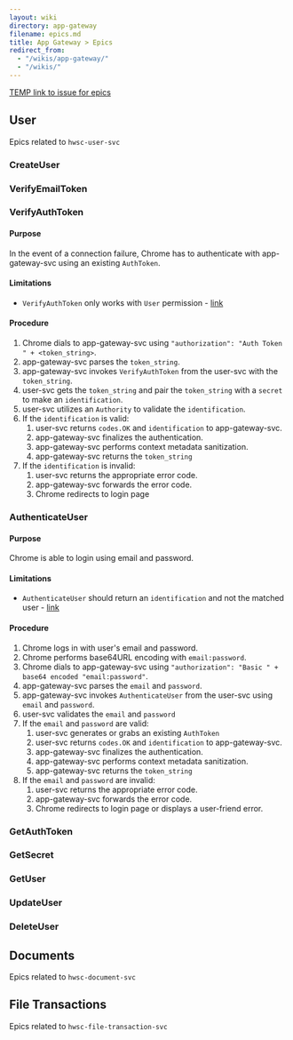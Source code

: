 ```yaml
---
layout: wiki
directory: app-gateway
filename: epics.md
title: App Gateway > Epics
redirect_from:
  - "/wikis/app-gateway/"
  - "/wikis/"
---
```


[TEMP link to issue for epics](https://github.com/hwsc-org/hwsc-org.github.io/issues/1)

## User
Epics related to `hwsc-user-svc`

### CreateUser


### VerifyEmailToken

### VerifyAuthToken
#### Purpose
In the event of a connection failure, Chrome has to authenticate with app-gateway-svc using an existing `AuthToken`.
#### Limitations
- `VerifyAuthToken` only works with `User` permission - [link](https://github.com/hwsc-org/hwsc-user-svc/issues/111)

#### Procedure
1. Chrome dials to app-gateway-svc using `"authorization": "Auth Token " + <token_string>`.
2. app-gateway-svc parses the `token_string`.
3. app-gateway-svc invokes `VerifyAuthToken` from the user-svc with the `token_string`.
4. user-svc gets the `token_string` and pair the `token_string` with a `secret` to make an `identification`.
5. user-svc utilizes an `Authority` to validate the `identification`.
6. If the `identification` is valid: 
    1. user-svc returns `codes.OK` and `identification` to app-gateway-svc.
    2. app-gateway-svc finalizes the authentication.
    3. app-gateway-svc performs context metadata sanitization.
    4. app-gateway-svc returns the `token_string`
7. If the `identification` is invalid: 
    1. user-svc returns the appropriate error code.
    2. app-gateway-svc forwards the error code.
    3. Chrome redirects to login page

### AuthenticateUser
#### Purpose
Chrome is able to login using email and password.
#### Limitations
- `AuthenticateUser` should return an `identification` and not the matched user - [link](https://github.com/hwsc-org/hwsc-user-svc/issues/112)

#### Procedure
1. Chrome logs in with user's email and password.
2. Chrome performs base64URL encoding with `email:password`.
3. Chrome dials to app-gateway-svc using `"authorization": "Basic " + base64 encoded "email:password"`.
4. app-gateway-svc parses the `email` and `password`.
5. app-gateway-svc invokes `AuthenticateUser` from the user-svc using `email` and `password`.
6. user-svc validates the `email` and `password`
7. If the `email` and `password` are valid:
    1. user-svc generates or grabs an existing `AuthToken`
    1. user-svc returns `codes.OK` and `identification` to app-gateway-svc.
    2. app-gateway-svc finalizes the authentication.
    3. app-gateway-svc performs context metadata sanitization.
    4. app-gateway-svc returns the `token_string`
8. If the `email` and `password` are invalid: 
    1. user-svc returns the appropriate error code.
    2. app-gateway-svc forwards the error code.
    3. Chrome redirects to login page or displays a user-friend error.

### GetAuthToken

### GetSecret

### GetUser

### UpdateUser

### DeleteUser


## Documents
Epics related to `hwsc-document-svc`


## File Transactions
Epics related to `hwsc-file-transaction-svc`
